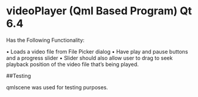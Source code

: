 # videoPlayer (Qml Based Program) Qt 6.4

Has the Following Functionality:

• Loads a video file from File Picker dialog 
• Have play and pause buttons and a progress slider 
• Slider should also allow user to drag to seek playback position of the video file that’s being played.

##Testing

qmlscene was used for testing purposes.
